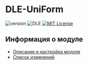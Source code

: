# DLE-UniForm
![version](https://img.shields.io/badge/version-1.1-red.svg?style=flat-square "Version")
![DLE](https://img.shields.io/badge/DLE-10.X-green.svg?style=flat-square "DLE Version")
[![MIT License](https://img.shields.io/badge/license-MIT-blue.svg?style=flat-square)](https://github.com/pafnuty/DLE-UniForm/blob/master/LICENSE)

## Информация о модуле
- [Описание и настройка модуля](http://pafnuty.name/modules/159-uniform.html) 
- [Список изменений](https://github.com/pafnuty/DLE-UniForm/blob/master/CHANGELOG.md)



